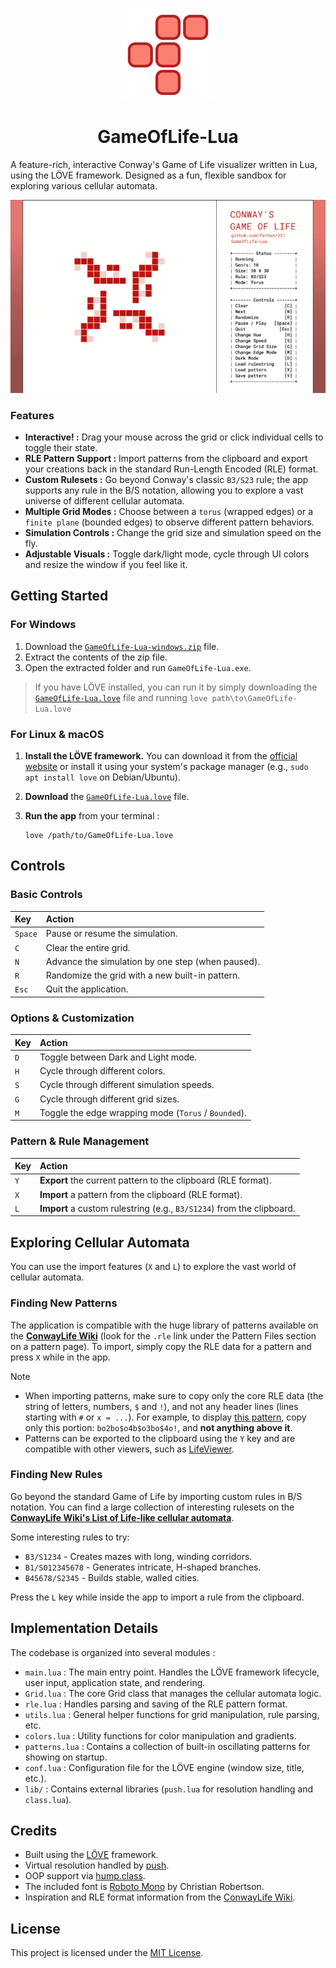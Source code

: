 
<p align="center" style="margin-bottom: 0px !important;">
  <img width="150" src="assets/icon.png" alt="GameOfLife-Lua Logo" align="center">
</p>
<h1 align="center">GameOfLife-Lua</h1>

A feature-rich, interactive Conway's Game of Life visualizer written in Lua, using the LÖVE framework. Designed as a fun, flexible sandbox for exploring various cellular automata.

<p align="center">
  <img src="assets/preview.gif" alt="An animated demo of GameOfLife-Lua in action" width="800"/>
</p>

### Features

-   **Interactive! :** Drag your mouse across the grid or click individual cells to toggle their state.
-   **RLE Pattern Support :** Import patterns from the clipboard and export your creations back in the standard Run-Length Encoded (RLE) format.
-   **Custom Rulesets :** Go beyond Conway's classic `B3/S23` rule; the app supports any rule in the B/S notation, allowing you to explore a vast universe of different cellular automata.
-   **Multiple Grid Modes :** Choose between a `torus` (wrapped edges) or a `finite plane` (bounded edges) to observe different pattern behaviors.
-   **Simulation Controls :** Change the grid size and simulation speed on the fly.
-   **Adjustable Visuals :** Toggle dark/light mode, cycle through UI colors and resize the window if you feel like it.

    
## Getting Started

### For Windows

1.  Download the [`GameOfLife-Lua-windows.zip`](https://github.com/farhanr22/GameOfLife-Lua/releases/latest/download/GameOfLife-Lua-windows.zip) file.
2.  Extract the contents of the zip file.
3.  Open the extracted folder and run `GameOfLife-Lua.exe`.

> If you have LÖVE installed, you can run it by simply downloading the [`GameOfLife-Lua.love`](https://github.com/farhanr22/GameOfLife-Lua/releases/latest/download/GameOfLife-Lua.love) file and running `love path\to\GameOfLife-Lua.love`

### For Linux & macOS

1.  **Install the LÖVE framework.** You can download it from the [official website](https://love2d.org/) or install it using your system's package manager (e.g., `sudo apt install love` on Debian/Ubuntu).

2. **Download** the [`GameOfLife-Lua.love`](https://github.com/farhanr22/GameOfLife-Lua/releases/latest/download/GameOfLife-Lua.love) file.

3.  **Run the app** from your terminal :
    ```
    love /path/to/GameOfLife-Lua.love
    ```

  
## Controls

### Basic Controls

| Key     | Action                                         |
| :------ | :--------------------------------------------- |
| `Space` | Pause or resume the simulation.                |
| `C`     | Clear the entire grid.                         |
| `N`     | Advance the simulation by one step (when paused). |
| `R`     | Randomize the grid with a new built-in pattern.  |
| `Esc`   | Quit the application.                          |

### Options & Customization

| Key     | Action                                         |
| :------ | :--------------------------------------------- |
| `D`     | Toggle between Dark and Light mode.            |
| `H`     | Cycle through different colors.                |
| `S`     | Cycle through different simulation speeds.     |
| `G`     | Cycle through different grid sizes.            |
| `M`     | Toggle the edge wrapping mode (`Torus` / `Bounded`). |

### Pattern & Rule Management

| Key     | Action                                         |
| :------ | :--------------------------------------------- |
| `Y`     | **Export** the current pattern to the clipboard (RLE format). |
| `X`     | **Import** a pattern from the clipboard (RLE format).         |
| `L`     | **Import** a custom rulestring (e.g., `B3/S1234`) from the clipboard.


## Exploring Cellular Automata

You can use the import features (`X` and `L`) to explore the vast world of cellular automata.

### Finding New Patterns

The application is compatible with the huge library of patterns available on the [**ConwayLife Wiki**](https://conwaylife.com/wiki/Category:Patterns) (look for the `.rle` link under the Pattern Files section on a pattern page). To import, simply copy the RLE data for a pattern and press `X` while in the app.

> [!NOTE]
> - When importing patterns, make sure to copy only the core RLE data (the string of letters, numbers, `$` and `!`), and not any header lines (lines starting with `#` or `x = ...`). For example, to display [this pattern](https://conwaylife.com/patterns/lwss.rle), copy only this portion: `bo2bo$o4b$o3bo$4o!`, and **not anything above it**. <br/>
> - Patterns can be exported to the clipboard using the `Y` key and are compatible with other viewers, such as [LifeViewer](https://lazyslug.com/lifeviewer).

### Finding New Rules

Go beyond the standard Game of Life by importing custom rules in B/S notation. You can find a large collection of interesting rulesets on the [**ConwayLife Wiki's List of Life-like cellular automata**](https://conwaylife.com/wiki/List_of_Life-like_cellular_automata).

Some interesting rules to try:
-   `B3/S1234` - Creates mazes with long, winding corridors.
-   `B1/S012345678` - Generates intricate, H-shaped branches.
-   `B45678/S2345` - Builds stable, walled cities.

Press the `L` key while inside the app to import a rule from the clipboard.



## Implementation Details

The codebase is organized into several modules :

-   `main.lua` : The main entry point. Handles the LÖVE framework lifecycle, user input, application state, and rendering.
-   `Grid.lua` : The core Grid class that manages the cellular automata logic.
-   `rle.lua` : Handles parsing and saving of the RLE pattern format.
-   `utils.lua` : General helper functions for grid manipulation, rule parsing, etc.
-   `colors.lua` : Utility functions for color manipulation and gradients.
-   `patterns.lua` : Contains a collection of built-in oscillating patterns for showing on startup.
-   `conf.lua` : Configuration file for the LÖVE engine (window size, title, etc.).
-   `lib/` : Contains external libraries (`push.lua` for resolution handling and `class.lua`).

## Credits

-   Built using the [LÖVE](https://love2d.org/) framework.
-   Virtual resolution handled by [push](https://github.com/Ulydev/push).
-   OOP support via [hump.class](https://github.com/vrld/hump). 
- The included font is [Roboto Mono](https://fonts.google.com/specimen/Roboto+Mono) by Christian Robertson.
-   Inspiration and RLE format information from the [ConwayLife Wiki](https://conwaylife.com/wiki/Main_Page).

  

## License

This project is licensed under the [MIT License](LICENSE.md).